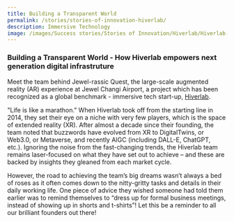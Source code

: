 ```yaml
---
title: Building a Transparent World
permalink: /stories/stories-of-innovation-hiverlab/
description: Immersive Technology
image: /images/Success stories/Stories of Innovation/Hiverlab/Hiverlab-01.jpg
---
```

### Building a Transparent World - How Hiverlab empowers next generation digital infrastruture 

Meet the team behind Jewel-rassic Quest, the large-scale augmented reality (AR) experience at Jewel Changi Airport, a project which has been recognized as a global benchmark - immersive tech start-up, [Hiverlab](https://www.hiverlab.com/).

"Life is like a marathon." When Hiverlab took off from the starting line in 2014, they set their eye on a niche with very few players, which is the space of extended reality (XR). After almost a decade since their founding, the team noted that buzzwords have evolved from XR to DigitalTwins, or Web3.0, or Metaverse, and recently AIGC (including DALL-E, ChatGPT, etc.). Ignoring the noise from the fast-changing trends, the Hiverlab team remains laser-focused on what they have set out to achieve – and these are backed by insights they gleaned from each market cycle.

However, the road to achieving the team’s big dreams wasn’t always a bed of roses as it often comes down to the nitty-gritty tasks and details in their daily working life. One piece of advice they wished someone had told them earlier was to remind themselves to “dress up for formal business meetings, instead of showing up in shorts and t-shirts”! Let this be a reminder to all our brilliant founders out there! 